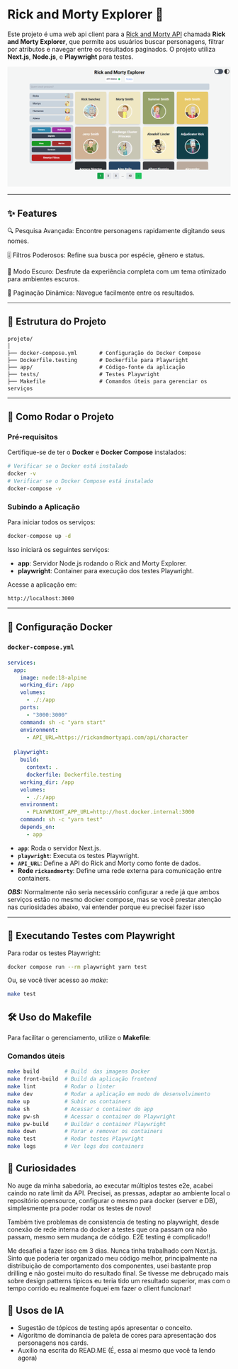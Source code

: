 # Rick and Morty Explorer 🚀

Este projeto é uma web api client para a [Rick and Morty API](https://github.com/afuh/rick-and-morty-api) chamada **Rick and Morty Explorer**, que permite aos usuários buscar personagens, filtrar por atributos e navegar entre os resultados paginados. O projeto utiliza **Next.js**, **Node.js**, e **Playwright** para testes.

![Logo](.github/home.png)

---

## ✨ Features

🔍 Pesquisa Avançada: Encontre personagens rapidamente digitando seus nomes.

🎚 Filtros Poderosos: Refine sua busca por espécie, gênero e status.

🌙 Modo Escuro: Desfrute da experiência completa com um tema otimizado para ambientes escuros.

📜 Paginação Dinâmica: Navegue facilmente entre os resultados.

---

## 📂 Estrutura do Projeto
```
projeto/
│
├── docker-compose.yml       # Configuração do Docker Compose
├── Dockerfile.testing       # Dockerfile para Playwright
├── app/                     # Código-fonte da aplicação
├── tests/                   # Testes Playwright
├── Makefile                 # Comandos úteis para gerenciar os serviços
```

---

## 🚀 Como Rodar o Projeto

### **Pré-requisitos**
Certifique-se de ter o **Docker** e **Docker Compose** instalados:
```bash
# Verificar se o Docker está instalado
docker -v
# Verificar se o Docker Compose está instalado
docker-compose -v
```

### **Subindo a Aplicação**
Para iniciar todos os serviços:
```bash
docker-compose up -d
```
Isso iniciará os seguintes serviços:
- **app**: Servidor Node.js rodando o Rick and Morty Explorer.
- **playwright**: Container para execução dos testes Playwright.

Acesse a aplicação em:
```
http://localhost:3000
```

---

## 🐳 Configuração Docker

### **`docker-compose.yml`**
```yaml
services:
  app:
    image: node:18-alpine
    working_dir: /app
    volumes:
      - ./:/app
    ports:
      - "3000:3000"
    command: sh -c "yarn start"
    environment:
      - API_URL=https://rickandmortyapi.com/api/character

  playwright:
    build:
      context: .
      dockerfile: Dockerfile.testing
    working_dir: /app
    volumes:
      - ./:/app
    environment:
      - PLAYWRIGHT_APP_URL=http://host.docker.internal:3000
    command: sh -c "yarn test"
    depends_on:
      - app
```

- **`app`**: Roda o servidor Next.js.
- **`playwright`**: Executa os testes Playwright.
- **`API_URL`**: Define a API do Rick and Morty como fonte de dados.
- **Rede `rickandmorty`**: Define uma rede externa para comunicação entre containers. 

***OBS:*** Normalmente não seria necessário configurar a rede já que ambos serviços estão no mesmo docker compose, mas se você
prestar atenção nas curiosidades abaixo, vai entender porque eu precisei fazer isso


---

## 🧪 Executando Testes com Playwright
Para rodar os testes Playwright:
```bash
docker compose run --rm playwright yarn test
```

Ou, se você tiver acesso ao *make*:

```bash
make test
```

## 🛠 Uso do Makefile
Para facilitar o gerenciamento, utilize o **Makefile**:

### **Comandos úteis**
```bash
make build        # Build  das imagens Docker
make front-build  # Build da aplicação frontend
make lint         # Rodar o linter
make dev          # Rodar a aplicação em modo de desenvolvimento
make up           # Subir os containers
make sh           # Acessar o container do app
make pw-sh        # Acessar o container do Playwright
make pw-build     # Buildar o container Playwright
make down         # Parar e remover os containers
make test         # Rodar testes Playwright
make logs         # Ver logs dos containers
```


## 🤔 Curiosidades

No auge da minha sabedoria, ao executar múltiplos testes e2e, acabei caindo no rate limit
da API. Precisei, as pressas, adaptar ao ambiente local o repositório opensource, configurar o mesmo para docker (server e DB), simplesmente pra poder rodar os testes de novo!

Também tive problemas de consistencia de testing no playwright, desde conexão de rede interna do docker a testes que ora passam ora não passam, mesmo sem mudança de código. E2E testing é complicado!!

Me desafiei a fazer isso em 3 dias. Nunca tinha trabalhado com Next.js. Sinto que poderia ter organizado meu código melhor, principalmente na distribuição de comportamento dos componentes, usei bastante prop drilling e não gostei muito do resultado final. Se tivesse me debruçado mais sobre design patterns típicos eu teria tido um resultado superior, mas com o tempo corrido eu realmente foquei em fazer o client funcionar!


## 🤖 Usos de IA

- Sugestão de tópicos de testing após apresentar o conceito.
- Algoritmo de dominancia de paleta de cores para apresentação dos personagens nos cards.
- Auxilio na escrita do READ.ME (É, essa aí mesmo que você ta lendo agora)
